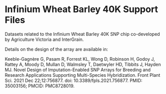 # Infinium Wheat Barley 40K Support Files

Datasets related to the Infinium Wheat Barley 40K SNP chip co-developed by Agriculture Victoria and InterGrain.

Details on the design of the array are available in:

Keeble-Gagnère G, Pasam R, Forrest KL, Wong D, Robinson H, Godoy J, Rattey A, Moody D, Mullan D, Walmsley T, Daetwyler HD, Tibbits J, Hayden MJ. Novel Design of Imputation-Enabled SNP Arrays for Breeding and Research Applications Supporting Multi-Species Hybridization. Front Plant Sci. 2021 Dec 22;12:756877. doi: 10.3389/fpls.2021.756877. PMID: 35003156; PMCID: PMC8728019.

